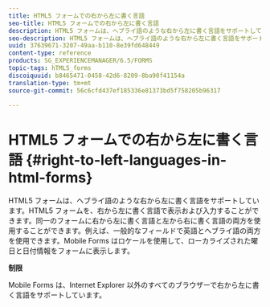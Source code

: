 ```yaml
---
title: HTML5 フォームでの右から左に書く言語
seo-title: HTML5 フォームでの右から左に書く言語
description: HTML5 フォームは、ヘブライ語のような右から左に書く言語をサポートしています。
seo-description: HTML5 フォームは、ヘブライ語のような右から左に書く言語をサポートしています。
uuid: 37639671-3207-49aa-b110-8e39fd648449
content-type: reference
products: SG_EXPERIENCEMANAGER/6.5/FORMS
topic-tags: hTML5_forms
discoiquuid: b8465471-0458-42d6-8209-8ba90f41154a
translation-type: tm+mt
source-git-commit: 56c6cfd437ef185336e81373bd5f758205b96317

---
```



# HTML5 フォームでの右から左に書く言語 {#right-to-left-languages-in-html-forms}

HTML5 フォームは、ヘブライ語のような右から左に書く言語をサポートしています。HTML5 フォームを、右から左に書く言語で表示および入力することができます。同一のフォームに右から左に書く言語と左から右に書く言語の両方を使用することができます。例えば、一般的なフィールドで英語とヘブライ語の両方を使用できます。Mobile Forms はロケールを使用して、ローカライズされた曜日と日付情報をフォームに表示します。

**制限**

Mobile Forms は、Internet Explorer 以外のすべてのブラウザーで右から左に書く言語をサポートしています。
